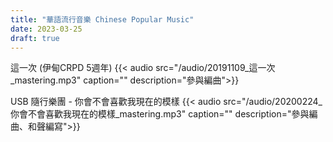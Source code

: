 ```yaml
---
title: "華語流行音樂 Chinese Popular Music"
date: 2023-03-25
draft: true
---
```




這一次 (伊甸CRPD 5週年)
{{< audio src="/audio/20191109_這一次_mastering.mp3" caption="" description="參與編曲">}}

USB 隨行樂團 - 你會不會喜歡我現在的模樣
{{< audio src="/audio/20200224_你會不會喜歡我現在的模樣_mastering.mp3" caption="" description="參與編曲、和聲編寫">}}